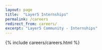 ```yaml
---
layout: page
title:  "Layer5 Internships"
permalink: /careers
redirect_from: careers/
excerpt: "Layer5 Community - Internships"
---
```


{% include careers/careers.html %}
